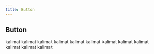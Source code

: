 ```yaml
---
title: Button
---
```


## Button

kalimat kalimat
kalimat kalimat
kalimat kalimat
kalimat kalimat
kalimat kalimat
kalimat kalimat
